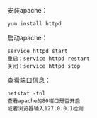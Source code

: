 安装apache：

    yum install httpd

启动apache：

    service httpd start
    重启：service httpd restart
    关闭：service httpd stop

查看端口信息：

    netstat -tnl
    查看apache的80端口是否开启
    或者浏览器输入127.0.0.1检测
